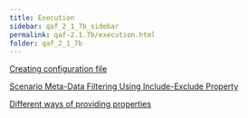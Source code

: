 ```yaml
---
title: Execution
sidebar: qaf_2_1_7b_sidebar
permalink: qaf-2.1.7b/execution.html
folder: qaf_2_1_7b
---
```



[Creating configuration file](/creating_configuration_file.html)

[Scenario Meta-Data Filtering Using Include-Exclude Property](/scenario_metadatata_filter_include_exclude_prop.html)

[Different ways of providing properties](/different_ways_of_providing_prop.html)  
